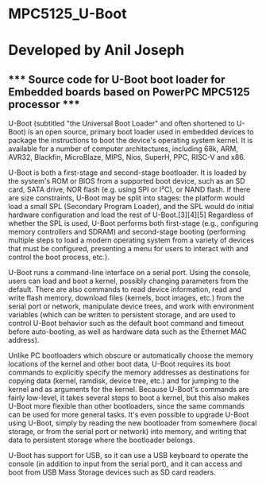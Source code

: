 # MPC5125_U-Boot
# Developed by Anil Joseph

*** Source code for U-Boot boot loader for Embedded boards based on PowerPC MPC5125 processor ***
-------------------------------------------------------------------------------------------------

U-Boot (subtitled "the Universal Boot Loader" and often shortened to U-Boot) is an open source, primary boot loader used in embedded devices to package the instructions to boot the device's operating system kernel. It is available for a number of computer architectures, including 68k, ARM, AVR32, Blackfin, MicroBlaze, MIPS, Nios, SuperH, PPC, RISC-V and x86.

U-Boot is both a first-stage and second-stage bootloader. It is loaded by the system's ROM or BIOS from a supported boot device, such as an SD card, SATA drive, NOR flash (e.g. using SPI or I²C), or NAND flash. If there are size constraints, U-Boot may be split into stages: the platform would load a small SPL (Secondary Program Loader), and the SPL would do initial hardware configuration and load the rest of U-Boot.[3][4][5] Regardless of whether the SPL is used, U-Boot performs both first-stage (e.g., configuring memory controllers and SDRAM) and second-stage booting (performing multiple steps to load a modern operating system from a variety of devices that must be configured, presenting a menu for users to interact with and control the boot process, etc.).

U-Boot runs a command-line interface on a serial port. Using the console, users can load and boot a kernel, possibly changing parameters from the default. There are also commands to read device information, read and write flash memory, download files (kernels, boot images, etc.) from the serial port or network, manipulate device trees, and work with environment variables (which can be written to persistent storage, and are used to control U-Boot behavior such as the default boot command and timeout before auto-booting, as well as hardware data such as the Ethernet MAC address).

Unlike PC bootloaders which obscure or automatically choose the memory locations of the kernel and other boot data, U-Boot requires its boot commands to explicitly specify the memory addresses as destinations for copying data (kernel, ramdisk, device tree, etc.) and for jumping to the kernel and as arguments for the kernel. Because U-Boot's commands are fairly low-level, it takes several steps to boot a kernel, but this also makes U-Boot more flexible than other bootloaders, since the same commands can be used for more general tasks. It's even possible to upgrade U-Boot using U-Boot, simply by reading the new bootloader from somewhere (local storage, or from the serial port or network) into memory, and writing that data to persistent storage where the bootloader belongs.

U-Boot has support for USB, so it can use a USB keyboard to operate the console (in addition to input from the serial port), and it can access and boot from USB Mass Storage devices such as SD card readers.